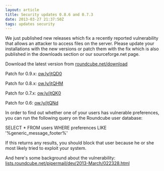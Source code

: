 ```yaml
---
layout: article
title: Security updates 0.8.6 and 0.7.3
date: 2013-03-27 21:37:50Z
tags: updates security
---
```

We just published new releases which fix a recently reported vulnerability that allows an attacker to access files on the server. Please update your installations with the new versions or patch them with the fix which is also published in the downloads section or our sourceforge.net page.

Download the latest version from [roundcube.net/download](http://roundcube.net/download)

Patch for 0.9.x: [ow.ly/jtQD0](http://ow.ly/jtQD0)

Patch for 0.8.x: [ow.ly/jtQHM](http://ow.ly/jtQHM)

Patch for 0.7.x: [ow.ly/jtQK0](http://ow.ly/jtQK0)

Patch for 0.6: [ow.ly/jtQNd](http://ow.ly/jtQNd)

In order to find out whether one of your users has vulnerable preferences, you can run the following query on the Roundcube user database:

SELECT * FROM users WHERE preferences LIKE '%generic_message_footer%'

If this returns any results, you should block that user because he or she most likely tried to exploit your system.

And here's some background about the vulnerability: [lists.roundcube.net/pipermail/dev/2013-March/022328.html](http://lists.roundcube.net/pipermail/dev/2013-March/022328.html)

